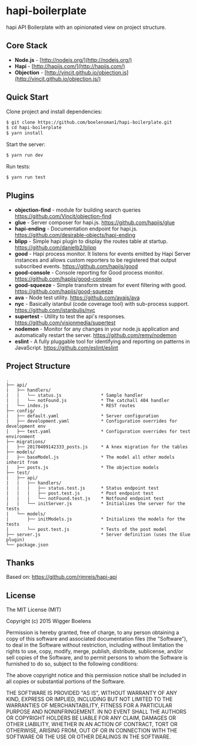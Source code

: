 # hapi-boilerplate
hapi API Boilerplate with an opinionated view on project structure.

## Core Stack

- **Node.js** - [http://nodejs.org/](http://nodejs.org/)
- **Hapi** - [http://hapijs.com/](http://hapijs.com/)
- **Objection** - [http://vincit.github.io/objection.js](http://vincit.github.io/objection.js/)

## Quick Start

Clone project and install dependencies:
```bash
$ git clone https://github.com/boelensman1/hapi-boilerplate.git
$ cd hapi-boilerplate
$ yarn install
```

Start the server:
```bash
$ yarn run dev
```

Run tests:
```bash
$ yarn run test
```

## Plugins

- **objection-find** - module for building search queries
https://github.com/Vincit/objection-find
- **glue** - Server composer for hapi.js.
https://github.com/hapijs/glue
- **hapi-ending** - Documentation endpoint for hapi.js.
https://github.com/desirable-objects/hapi-ending
- **blipp** - Simple hapi plugin to display the routes table at startup.
https://github.com/danielb2/blipp
- **good** - Hapi process monitor. It listens for events emitted by Hapi Server instances and allows custom reporters to be registered that output subscribed events.
https://github.com/hapijs/good
- **good-console** - Console reporting for Good process monitor.
https://github.com/hapijs/good-console
- **good-squeeze** - Simple transform stream for event filtering with good.
https://github.com/hapijs/good-squeeze
- **ava** - Node test utility.
https://github.com/avajs/ava
- **nyc** - Basically istanbul (code coverage tool) with sub-process support.
https://github.com/istanbuljs/nyc
- **supertest** - Utility to test the api's responses.
https://github.com/visionmedia/supertest
- **nodemon** - Monitor for any changes in your node.js application and automatically restart the server.
https://github.com/remy/nodemon
- **eslint** - A fully pluggable tool for identifying and reporting on patterns in JavaScript.
https://github.com/eslint/eslint

## Project Structure
```
.
├── api/
|   ├── handlers/
|   |   └── status.js               * Sample handler
|   |   └── notFound.js             * The catchall 404 handler
|   └── index.js                    * REST routes
├── config/
|   ├── default.yaml                * Server configuration
|   ├── development.yaml            * Configuration overrides for development env
|   ├── test.yaml                   * Configuration overrides for test environment
├── migrations/
|   ├── 20170409142333_posts.js     * A knex migration for the tables
├── models/
|   ├── baseModel.js                * The model all other models inherit from
|   ├── posts.js                    * The objection models
├── test/
|   ├── api/
|   |   ├── handlers/
|   |   |   ├── status.test.js      * Status endpoint test
|   |   |   ├── post.test.js        * Post endpoint test
|   |   |   └── notFound.test.js    * Notfound endpoint test
|   |   └── initServer.js           * Initializes the server for the tests
|   └── models/
|       ├── initModels.js           * Initializes the models for the tests
|       └── post.test.js            * Tests of the post model
├── server.js                       * Server definition (uses the Glue plugin)
└── package.json
```

## Thanks
Based on: https://github.com/rjmreis/hapi-api

## License
The MIT License (MIT)

Copyright (c) 2015 Wigger Boelens

Permission is hereby granted, free of charge, to any person obtaining a copy
of this software and associated documentation files (the "Software"), to deal
in the Software without restriction, including without limitation the rights
to use, copy, modify, merge, publish, distribute, sublicense, and/or sell
copies of the Software, and to permit persons to whom the Software is
furnished to do so, subject to the following conditions:

The above copyright notice and this permission notice shall be included in all
copies or substantial portions of the Software.

THE SOFTWARE IS PROVIDED "AS IS", WITHOUT WARRANTY OF ANY KIND, EXPRESS OR
IMPLIED, INCLUDING BUT NOT LIMITED TO THE WARRANTIES OF MERCHANTABILITY,
FITNESS FOR A PARTICULAR PURPOSE AND NONINFRINGEMENT. IN NO EVENT SHALL THE
AUTHORS OR COPYRIGHT HOLDERS BE LIABLE FOR ANY CLAIM, DAMAGES OR OTHER
LIABILITY, WHETHER IN AN ACTION OF CONTRACT, TORT OR OTHERWISE, ARISING FROM,
OUT OF OR IN CONNECTION WITH THE SOFTWARE OR THE USE OR OTHER DEALINGS IN THE
SOFTWARE.

